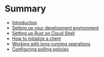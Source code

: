 <!-- 
Copyright 2025 Google LLC

Licensed under the Apache License, Version 2.0 (the "License");
you may not use this file except in compliance with the License.
You may obtain a copy of the License at

    https://www.apache.org/licenses/LICENSE-2.0

Unless required by applicable law or agreed to in writing, software
distributed under the License is distributed on an "AS IS" BASIS,
WITHOUT WARRANTIES OR CONDITIONS OF ANY KIND, either express or implied.
See the License for the specific language governing permissions and
limitations under the License.
-->

# Summary

- [Introduction](introduction.md)
- [Setting up your development environment](setting_up_your_development_environment.md)
- [Setting up Rust on Cloud Shell](setting_up_rust_on_cloud_shell.md)
- [How to initialize a client](initialize_a_client.md)
- [Working with long-running operations](working_with_long_running_operations.md)
- [Configuring polling policies](configuring_polling_policies.md)
